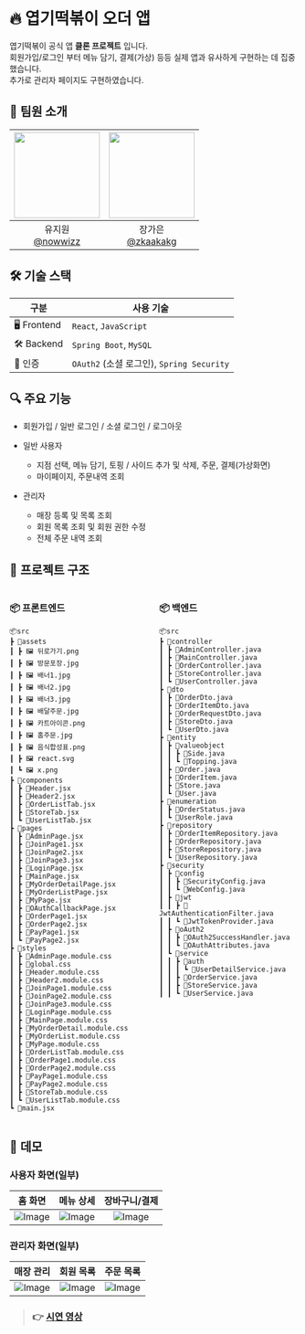 # 🔥 엽기떡볶이 오더 앱

엽기떡볶이 공식 앱 **클론 프로젝트** 입니다. <br>
회원가입/로그인 부터 메뉴 담기, 결제(가상) 등등 실제 앱과 유사하게 구현하는 데 집중했습니다. <br>
추가로 관리자 페이지도 구현하였습니다.

## 👥 팀원 소개

<div align=center>

| <img src="https://avatars.githubusercontent.com/u/145041049?v=4" width="150" height="150"/> | <img src="https://avatars.githubusercontent.com/u/180184232?v=4" width="150" height="150"/> |
| :-----------------------------------------------------------------------------------------: | :-----------------------------------------------------------------------------------------: |
|                      유지원<br/>[@nowwizz](https://github.com/nowwizz)                      |                     장가은<br/>[@zkaakakg](https://github.com/zkaakakg)                      |

</div>

## 🛠️ 기술 스택

| 구분        | 사용 기술                                 |
| ----------- | ----------------------------------------- |
| 🖥️ Frontend | `React`, `JavaScript`                     |
| 🛠️ Backend  | `Spring Boot`, `MySQL`                    |
| 🔐 인증     | `OAuth2` (소셜 로그인), `Spring Security` |

## 🔍 주요 기능

- 회원가입 / 일반 로그인 / 소셜 로그인 / 로그아웃
- 일반 사용자

  - 지점 선택, 메뉴 담기, 토핑 / 사이드 추가 및 삭제, 주문, 결제(가상화면)
  - 마이페이지, 주문내역 조회

- 관리자

  - 매장 등록 및 목록 조회
  - 회원 목록 조회 및 회원 권한 수정
  - 전체 주문 내역 조회

## 🧩 프로젝트 구조

<div style="display: flex; gap: 20px;">
<div style="width: 50%;">
 <h3>📦 프론트엔드</h3>

```
📦src
┣ 📂assets
┃ ┣ 🖼 뒤로가기.png
┃ ┣ 🖼 방문포장.jpg
┃ ┣ 🖼 배너1.jpg
┃ ┣ 🖼 배너2.jpg
┃ ┣ 🖼 배너3.jpg
┃ ┣ 🖼 배달주문.jpg
┃ ┣ 🖼 카트아이콘.png
┃ ┣ 🖼 홈주문.jpg
┃ ┣ 🖼 음식합성표.png
┃ ┣ 🖼 react.svg
┃ ┗ 🖼 x.png
┣ 📂components
┃ ┣ 📄Header.jsx
┃ ┣ 📄Header2.jsx
┃ ┣ 📄OrderListTab.jsx
┃ ┣ 📄StoreTab.jsx
┃ ┗ 📄UserListTab.jsx
┣ 📂pages
┃ ┣ 📄AdminPage.jsx
┃ ┣ 📄JoinPage1.jsx
┃ ┣ 📄JoinPage2.jsx
┃ ┣ 📄JoinPage3.jsx
┃ ┣ 📄LoginPage.jsx
┃ ┣ 📄MainPage.jsx
┃ ┣ 📄MyOrderDetailPage.jsx
┃ ┣ 📄MyOrderListPage.jsx
┃ ┣ 📄MyPage.jsx
┃ ┣ 📄OAuthCallbackPage.jsx
┃ ┣ 📄OrderPage1.jsx
┃ ┣ 📄OrderPage2.jsx
┃ ┣ 📄PayPage1.jsx
┃ ┗ 📄PayPage2.jsx
┣ 📂styles
┃ ┣ 📄AdminPage.module.css
┃ ┣ 📄global.css
┃ ┣ 📄Header.module.css
┃ ┣ 📄Header2.module.css
┃ ┣ 📄JoinPage1.module.css
┃ ┣ 📄JoinPage2.module.css
┃ ┣ 📄JoinPage3.module.css
┃ ┣ 📄LoginPage.module.css
┃ ┣ 📄MainPage.module.css
┃ ┣ 📄MyOrderDetail.module.css
┃ ┣ 📄MyOrderList.module.css
┃ ┣ 📄MyPage.module.css
┃ ┣ 📄OrderListTab.module.css
┃ ┣ 📄OrderPage1.module.css
┃ ┣ 📄OrderPage2.module.css
┃ ┣ 📄PayPage1.module.css
┃ ┣ 📄PayPage2.module.css
┃ ┣ 📄StoreTab.module.css
┃ ┗ 📄UserListTab.module.css
┗ 📄main.jsx
```

</div>
  <div style="width: 50%;">
    <h3>📦 백엔드</h3>

```
📦src
┣ 📂controller
┃ ┣ 📄AdminController.java
┃ ┣ 📄MainController.java
┃ ┣ 📄OrderController.java
┃ ┣ 📄StoreController.java
┃ ┗ 📄UserController.java
┣ 📂dto
┃ ┣ 📄OrderDto.java
┃ ┣ 📄OrderItemDto.java
┃ ┣ 📄OrderRequestDto.java
┃ ┣ 📄StoreDto.java
┃ ┗ 📄UserDto.java
┣ 📂entity
┃ ┣ 📂valueobject
┃ ┃ ┣ 📄Side.java
┃ ┃ ┗ 📄Topping.java
┃ ┣ 📄Order.java
┃ ┣ 📄OrderItem.java
┃ ┣ 📄Store.java
┃ ┗ 📄User.java
┣ 📂enumeration
┃ ┣ 📄OrderStatus.java
┃ ┗ 📄UserRole.java
┣ 📂repository
┃ ┣ 📄OrderItemRepository.java
┃ ┣ 📄OrderRepository.java
┃ ┣ 📄StoreRepository.java
┃ ┗ 📄UserRepository.java
┣ 📂security
┃ ┣ 📂config
┃ ┃ ┣ 📄SecurityConfig.java
┃ ┃ ┗ 📄WebConfig.java
┃ ┣ 📂jwt
┃ ┃ ┣ 📄JwtAuthenticationFilter.java
┃ ┃ ┗ 📄JwtTokenProvider.java
┃ ┣ 📂oAuth2
┃ ┃ ┣ 📄OAuth2SuccessHandler.java
┃ ┃ ┗ 📄OAuthAttributes.java
┃ ┗ 📂service
┃ ┃ ┣ 📂auth
┃ ┃ ┃ ┗ 📄UserDetailService.java
┃ ┃ ┣ 📄OrderService.java
┃ ┃ ┣ 📄StoreService.java
┃ ┃ ┗ 📄UserService.java
```

</div>
</div>

## 📱 데모

### 사용자 화면(일부)

|                                          홈 화면                                          |                                         메뉴 상세                                         |                                       장바구니/결제                                       |
| :---------------------------------------------------------------------------------------: | :---------------------------------------------------------------------------------------: | :---------------------------------------------------------------------------------------: |
| ![Image](https://github.com/user-attachments/assets/1847f258-f265-4f82-b6c2-21fdddb4b8f8) | ![Image](https://github.com/user-attachments/assets/06dd82f9-1b8f-48e9-8ff3-a5f6eff99e1f) | ![Image](https://github.com/user-attachments/assets/98387b74-28ce-4071-85e1-6e87c3068963) |

### 관리자 화면(일부)

|                                         매장 관리                                         |                                         회원 목록                                         |                                         주문 목록                                         |
| :---------------------------------------------------------------------------------------: | :---------------------------------------------------------------------------------------: | :---------------------------------------------------------------------------------------: |
| ![Image](https://github.com/user-attachments/assets/b2eedd32-f0ce-4589-8881-45f94841e14b) | ![Image](https://github.com/user-attachments/assets/1e92b93a-ceff-4109-9688-8d918cf3b56e) | ![Image](https://github.com/user-attachments/assets/cff000a3-5812-46a9-920e-f85a9c80641a) |

> ### 👉 [시연 영상](https://youtu.be/p7spSqzA2Ww)
